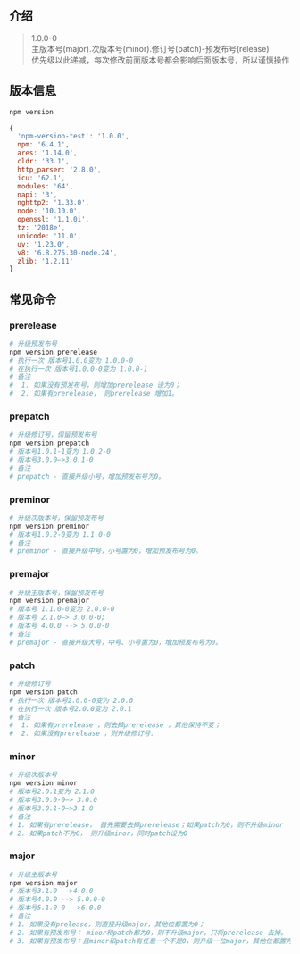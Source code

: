 ## 介绍
> 1.0.0-0  
> 主版本号(major).次版本号(minor).修订号(patch)-预发布号(release)  
> 优先级以此递减，每次修改前面版本号都会影响后面版本号，所以谨慎操作  
##  版本信息
``` bash
npm version
```
```js
{ 
  'npm-version-test': '1.0.0',
  npm: '6.4.1',
  ares: '1.14.0',
  cldr: '33.1',
  http_parser: '2.8.0',
  icu: '62.1',
  modules: '64',
  napi: '3',
  nghttp2: '1.33.0',
  node: '10.10.0',
  openssl: '1.1.0i',
  tz: '2018e',
  unicode: '11.0',
  uv: '1.23.0',
  v8: '6.8.275.30-node.24',
  zlib: '1.2.11'
}
```
## 常见命令
### prerelease
```bash
# 升级预发布号
npm version prerelease
# 执行一次 版本号1.0.0变为 1.0.0-0
# 在执行一次 版本号1.0.0-0变为 1.0.0-1
# 备注
#  1. 如果没有预发布号，则增加prerelease 设为0；
#  2. 如果有prerelease， 则prerelease 增加1。
```
### prepatch
``` bash
# 升级修订号，保留预发布号
npm version prepatch
# 版本号1.0.1-1变为 1.0.2-0
# 版本号3.0.0–>3.0.1-0
# 备注
# prepatch - 直接升级小号，增加预发布号为0。
```
### preminor
``` bash
# 升级次版本号，保留预发布号
npm version preminor
# 版本号1.0.2-0变为 1.1.0-0
# 备注
# preminor - 直接升级中号，小号置为0，增加预发布号为0。
```
### premajor
``` bash
# 升级主版本号，保留预发布号 
npm version premajor
# 版本号 1.1.0-0变为 2.0.0-0
# 版本号 2.1.0–> 3.0.0-0;
# 版本号 4.0.0 --> 5.0.0-0
# 备注
# premajor - 直接升级大号，中号、小号置为0，增加预发布号为0。
```
### patch
``` bash
# 升级修订号
npm version patch
# 执行一次 版本号2.0.0-0变为 2.0.0
# 在执行一次 版本号2.0.0变为 2.0.1
# 备注
#  1. 如果有prerelease ，则去掉prerelease ，其他保持不变；
#  2. 如果没有prerelease ，则升级修订号.
```
### minor
``` bash
# 升级次版本号
npm version minor
# 版本号2.0.1变为 2.1.0
# 版本号3.0.0-0–> 3.0.0
# 版本号3.0.1-0–>3.1.0
# 备注
# 1. 如果有prerelease， 首先需要去掉prerelease；如果patch为0，则不升级minor
# 2. 如果patch不为0， 则升级minor，同时patch设为0
```
### major
``` bash
# 升级主版本号
npm version major 
# 版本号3.1.0 -->4.0.0
# 版本号4.0.0 --> 5.0.0-0
# 版本号5.1.0-0 -->6.0.0
# 备注
# 1. 如果没有prelease，则直接升级major，其他位都置为0；
# 2. 如果有预发布号： minor和patch都为0，则不升级major，只将prerelease 去掉。
# 3. 如果有预发布号：且minor和patch有任意一个不是0，则升级一位major，其他位都置为0，并去掉prerelease。
```










